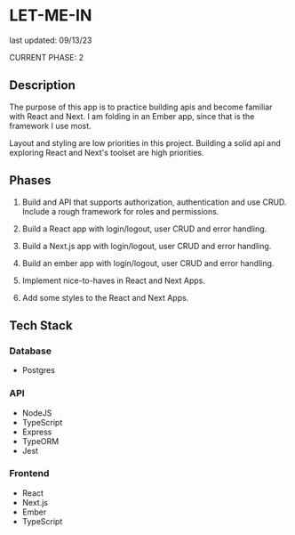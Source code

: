 # LET-ME-IN

last updated: 09/13/23

CURRENT PHASE: 2

## Description

The purpose of this app is to practice building apis and become familiar with React and Next. I am folding in an Ember app, since that is the framework I use most.

Layout and styling are low priorities in this project. Building a solid api and exploring React and Next's toolset are high priorities.

## Phases

1. Build and API that supports authorization, authentication and use CRUD. Include a rough framework for roles and permissions.

2. Build a React app with login/logout, user CRUD and error handling.

3. Build a Next.js app with login/logout, user CRUD and error handling.

4. Build an ember app with login/logout, user CRUD and error handling.

5. Implement nice-to-haves in React and Next Apps.

6. Add some styles to the React and Next Apps.

## Tech Stack

### Database

- Postgres

### API

- NodeJS
- TypeScript
- Express
- TypeORM
- Jest

### Frontend

- React
- Next.js
- Ember
- TypeScript
